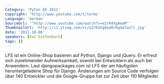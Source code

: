 ```yaml
---
Category: 'PyCon DE 2011'
Copyright: 'http://www.youtube.com/t/terms'
Language: 'German'
SourceUrl: '"http://www.youtube.com/watch?v=eZrR4XgAewM"'
ThumbnailUrl: 'http://i1.ytimg.com/vi/eZrR4XgAewM/hqdefault.jpg'
date: '2011-10-06'
speakers: [Kai Diefenbach]
tags: []
---
```

LFS ist ein Online-Shop basieren auf Python, Django und jQuery. Er erfreut sich zunehmender Aufmerksamkeit, sowohl bei Entwicklern als auch bei Anwendern. Laut djangopackages.com ist LFS der am häufigsten heruntergeladene Shop für Django. Änderungen am Source Code verfolgen über 140 Entwickler und die Google-Gruppe hat zur Zeit über 110 Mitglieder.